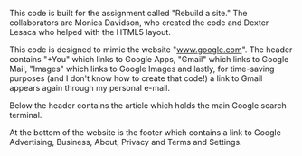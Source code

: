 This code is built for the assignment called "Rebuild a site." The collaborators are Monica Davidson, who created the code and Dexter Lesaca who helped with the HTML5 layout. 

This code is designed to mimic the website "www.google.com". The header contains "+You" which links to Google Apps, "Gmail" which links to Google Mail, "Images" which links to Google Images and lastly, for time-saving purposes (and I don't know how to create that code!) a link to Gmail appears again through my personal e-mail.

Below the header contains the article which holds the main Google search terminal.

At the bottom of the website is the footer which contains a link to Google Advertising, Business, About, Privacy and Terms and Settings.
